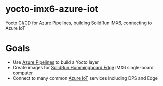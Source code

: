 # yocto-imx6-azure-iot

Yocto CI/CD for Azure Pipelines, building SolidRun iMX6, connecting to Azure IoT

# Goals

* Use [Azure Pipelines](https://azure.microsoft.com/en-us/services/devops/pipelines/) to build a Yocto layer
* Create images for [SolidRun Hummingboard Edge](https://www.solid-run.com/nxp-family/hummingboard/) iMX6 single-board computer
* Connect to many common [Azure IoT](https://azure.microsoft.com/en-us/overview/iot/) services including DPS and Edge
